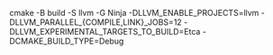 cmake -B build -S llvm -G Ninja -DLLVM_ENABLE_PROJECTS=llvm -DLLVM_PARALLEL_{COMPILE,LINK}_JOBS=12 -DLLVM_EXPERIMENTAL_TARGETS_TO_BUILD=Etca -DCMAKE_BUILD_TYPE=Debug
